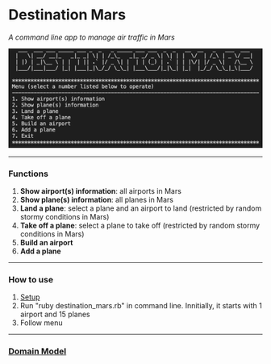 # Destination Mars

*A command line app to manage air traffic in Mars*

![app](docs/app.png)

---------
### Functions

1. **Show airport(s) information**: all airports in Mars
2. **Show plane(s) information**: all planes in Mars
3. **Land a plane**: select a plane and an airport to land (restricted by random stormy conditions in Mars)
4. **Take off a plane**: select a plane to take off (restricted by random stormy conditions in Mars)
5. **Build an airport**
6. **Add a plane**

---------
### How to use

1. [Setup](docs/setup.md)
2. Run "ruby destination_mars.rb" in command line. Innitially, it starts with 1 airport and 15 planes
3. Follow menu

---------
### [Domain Model](docs/domain_model.md)